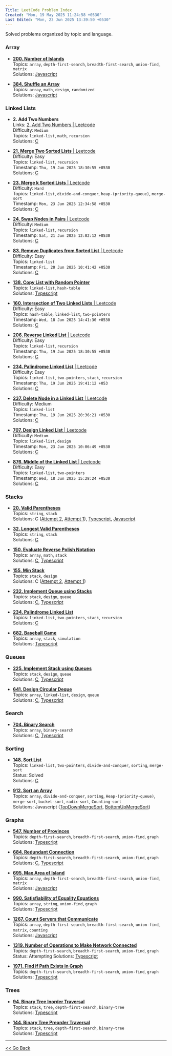 ```yaml
---
Title: LeetCode Problem Index
Created: "Mon, 19 May 2025 11:24:58 +0530"
Last Edited: "Mon, 23 Jun 2025 13:39:50 +0530"
---
```


Solved problems organized by topic and language.

### Array

- [**200. Number of Islands**](./array/200-number-of-islands/index.md)  
  Topics: `array`, `depth-first-search`, `breadth-first-search`, `union-find`, `matrix`  
  Solutions: [Javascript](./array/200-number-of-islands/js/solution.js)  

- [**384. Shuffle an Array**](./array/384-shuffle-an-array/index.md)  
  Topics: `array`, `math`, `design`, `randomized`  
  Solutions: [Javascript](./array/384-shuffle-an-array/js/solution.js)  

### Linked Lists

- **2. Add Two Numbers**  
  Links: [2. Add Two Numbers | Leetcode](https://leetcode.com/problems/add-two-numbers/)  
  Difficulty: `Medium`  
  Topics: `linked-list`, `math`, `recursion`  
  Solutions: [C](./linked-lists/2-add-two-numbers/c/solution.c)  

- [**21. Merge Two Sorted Lists** | Leetcode](https://leetcode.com/problems/merge-two-sorted-lists/)  
  Difficulty: Easy  
  Topics: `linked-list`, `recursion`  
  Timestamp: `Thu, 19 Jun 2025 18:30:55 +0530`  
  Solutions: [C](./linked-lists/21-merge-two-sorted-lists/c/solution.c)  

- [**23. Merge k Sorted Lists** | Leetcode](https://leetcode.com/problems/merge-k-sorted-lists/)  
  Difficulty: `Hard`  
  Topics: `linked-list`, `divide-and-conquer`, `heap-(priority-queue)`, `merge-sort`  
  Timestamp: `Mon, 23 Jun 2025 12:34:58 +0530`  
  Solutions: [C](./linked-lists/23-merge-k-sorted-lists/c/solution.c)  

- [**24. Swap Nodes in Pairs** | Leetcode](https://leetcode.com/problems/swap-nodes-in-pairs/)  
  Difficulty: `Medium`  
  Topics: `linked-list`, `recursion`  
  Timestamp: `Sat, 21 Jun 2025 12:02:12 +0530`  
  Solutions: [C](./linked-lists/24-swap-nodes-in-pairs/c/solution.c)  

- [**83. Remove Duplicates from Sorted List** | Leetcode](https://leetcode.com/problems/remove-duplicates-from-sorted-list/)  
  Difficulty: Easy  
  Topics: `linked-list`  
  Timestamp: `Fri, 20 Jun 2025 10:41:42 +0530`  
  Solutions: [C](./linked-lists/83-remove-duplicates-from-sorted-list/c/solution.c)  

- [**138. Copy List with Random Pointer**](./linked-lists/138-copy-list-with-random-pointer/index.md)  
  Topics: `linked-list`, `hash-table`  
  Solutions: [Typescript](./linked-lists/138-copy-list-with-random-pointer/ts/copy-random-list.ts)  

- [**160. Intersection of Two Linked Lists** | Leetcode](https://leetcode.com/problems/intersection-of-two-linked-lists/)  
  Difficulty: Easy  
  Topics: `hash-table`, `linked-list`, `two-pointers`  
  Timestamp: `Wed, 18 Jun 2025 14:41:30 +0530`  
  Solutions: [C](./linked-lists/160-intersection-of-two-linked-lists/c/solution.c)

- [**206. Reverse Linked List** | Leetcode](https://leetcode.com/problems/reverse-linked-list/)  
  Difficulty: Easy  
  Topics: `linked-list`, `recursion`  
  Timestamp: `Thu, 19 Jun 2025 18:30:55 +0530`  
  Solutions: [C](./linked-lists/206-reverse-linked-list/c/solution.c)

- [**234. Palindrome Linked List** | Leetcode](https://leetcode.com/problems/palindrome-linked-list/)  
  Difficulty: Easy  
  Topics: `linked-list`, `two-pointers`, `stack`, `recursion`  
  Timestamp: `Thu, 19 Jun 2025 19:41:12 +053`  
  Solutions: [C](./linked-lists/234-palindrome-linked-list/c/solution.c)

- [**237. Delete Node in a Linked List** | Leetcode](https://leetcode.com/problems/delete-node-in-a-linked-list/)  
  Difficulty: Medium  
  Topics: `linked-list`  
  Timestamp: `Thu, 19 Jun 2025 20:36:21 +0530`  
  Solutions: [C](./linked-lists/237-delete-node-in-a-linked-list/c/solution.c)

- [**707. Design Linked List** | Leetcode](https://leetcode.com/problems/design-linked-list/)  
  Difficulty: `Medium`  
  Topics: `linked-list`, `design`  
  Timestamp: `Mon, 23 Jun 2025 10:06:49 +0530`  
  Solutions: [C](./linked-lists/707-design-linked-list/c/solution.c)

- [**876. Middle of the Linked List** | Leetcode](https://leetcode.com/problems/middle-of-the-linked-list/)  
  Difficulty: Easy  
  Topics: `linked-list`, `two-pointers`  
  Timestamp: `Wed, 18 Jun 2025 15:28:24 +0530`  
  Solutions: [C](./linked-lists/876-middle-of-the-linked-list/c/solution.c)

### Stacks

- [**20. Valid Parentheses**](./stacks/20-valid-parentheses/index.md)  
  Topics: `string`, `stack`  
  Solutions: C ([Attempt 2](./stacks/20-valid-parentheses/c-02/parentheses_validator.c), [Attempt 1](./stacks/20-valid-parentheses/c-01/parentheses_validator.c)), [Typescript](./stacks/20-valid-parentheses/ts/parentheses_validator.ts), [Javascript](./stacks/20-valid-parentheses/js/parentheses-validator.js)  

- [**32. Longest Valid Parentheses**](./stacks/32-longest-valid-parentheses/index.md)  
  Topics: `string`, `stack`  
  Solutions: [C](./stacks/32-longest-valid-parentheses/c/parentheses.c)

- [**150. Evaluate Reverse Polish Notation**](./stacks/150-evaluate-reverse-polish-notation/index.md)  
  Topics: `array`, `math`, `stack`  
  Solutions: [C](./stacks/150-evaluate-reverse-polish-notation/c/solution.c), [Typescript](./stacks/150-evaluate-reverse-polish-notation/ts/solution.ts)

- [**155. Min Stack**](./stacks/155-min-stack/index.md)  
  Topics: `stack`, `design`  
  Solutions: C ([Attempt 2](./stacks/155-min-stack/c-02/min_stack.c), [Attempt 1](./stacks/155-min-stack/c-01/min_stack.c))

- [**232. Implement Queue using Stacks**](./stacks/232-implement-queue-using-stacks/index.md)  
  Topics: `stack`, `design`, `queue`  
  Solutions: [C](./stacks/232-implement-queue-using-stacks/c/queue_using_stacks.c), [Typescript](./stacks/232-implement-queue-using-stacks/ts/queue-using-stacks.ts)  

- [**234. Palindrome Linked List**](./stacks/234-palindrome-linked-list/index.md)  
  Topics: `linked-list`, `two-pointers`, `stack`, `recursion`  
  Solutions: [C](./stacks/234-palindrome-linked-list/c/palindrome_validator.c)  

- [**682. Baseball Game**](./stacks/682-baseball-game/index.md)  
  Topics: `array`, `stack`, `simulation`  
  Solutions: [Typescript](./stacks/682-baseball-game/ts/solution.ts)

### Queues

- [**225. Implement Stack using Queues**](./queues/225-implement-stack-using-queues/index.md)  
  Topics: `stack`, `design`, `queue`  
  Solutions: [C](./queues/225-implement-stack-using-queues/c/my_stack.c), [Typescript](./queues/225-implement-stack-using-queues/ts/my-stack.ts)  

- [**641. Design Circular Deque**](./queues/641-design-circular-deque/index.md)  
  Topics: `array`, `linked-list`, `design`, `queue`  
  Solutions: [C](./queues/641-design-circular-deque/c/fixed_capacity_deque.c), [Typescript](./queues/641-design-circular-deque/ts/linked-list-deque.ts)  

### Search

- [**704. Binary Search**](./searching/704-binary-search/index.md)  
  Topics: `array`, `binary-search`  
  Solutions: [C](./searching/704-binary-search/c/binary_seach.c), [Typescript](./searching/704-binary-search/ts/binary-search.ts)  

### Sorting

- [**148. Sort List**](./sorting/148-sort-list/index.md)  
  Topics: `linked-list`, `two-pointers`, `divide-and-conquer`, `sorting`, `merge-sort`  
  Status: Solved  
  Solutions: [C](./sorting/148-sort-list/c/sloution.c)

- [**912. Sort an Array**](./sorting/912-sort-an-array/index.md)  
  Topics: `array`, `divide-and-conquer`, `sorting`, `Heap-(priority-queue)`, `merge-sort`, `bucket-sort`, `radix-sort`, `Counting-sort`  
  Solutions: Javascript ([TopDownMergeSort](./sorting/912-sort-an-array/js/top-down-merge-sort.js), [BottomUpMergeSort](./sorting/912-sort-an-array/js/bottom-up-merge-sort.js))

### Graphs

- [**547. Number of Provinces**](./graphs/547-number-of-provinces/index.md)  
  Topics: `depth-first-search`, `breadth-first-search`, `union-find`, `graph`  
  Solutions: [Typescript](./graphs/547-number-of-provinces/ts/number-of-provinces.ts)  

- [**684. Redundant Connection**](./graphs/684-redundant-connection/index.md)  
  Topics: `depth-first-search`, `breadth-first-search`, `union-find`, `graph`  
  Solutions: [C](./graphs/684-redundant-connection/c/redundant_connection.c), [Typescript](./graphs/684-redundant-connection/ts/redundant-connection.ts)  

- [**695. Max Area of Island**](./graphs/695-max-area-of-island/index.md)  
  Topics: `array`, `depth-first-search`, `breadth-first-search`, `union-find`, `matrix`  
  Solutions: [Javascript](./graphs/695-max-area-of-island/js/solution.js)  

- [**990. Satisfiability of Equality Equations**](./graphs/990-satisfiability-of-equality-equations/index.md)  
  Topics: `array`, `string`, `union-find`, `graph`  
  Solutions: [Typescript](./graphs/990-satisfiability-of-equality-equations/ts/solution.ts)  

- [**1267. Count Servers that Communicate**](./graphs/1267-count-servers-that-communicate/index.md)  
  Topics: `array`, `depth-first-search`, `breadth-first-search`, `union-find`, `matrix`, `counting`  
  Solutions: [Javascript](./graphs/1267-count-servers-that-communicate/js/solution.js)  

- [**1319. Number of Operations to Make Network Connected**](./graphs/1319-number-of-operations-to-make-network-connected/index.md)  
  Topics: `depth-first-search`, `breadth-first-search`, `union-find`, `graph`  
  Status: Attempting
  Solutions: [Typescript](./graphs/1319-number-of-operations-to-make-network-connected/ts/solution.ts)  

- [**1971. Find if Path Exists in Graph**](./graphs/1971-find-if-path-exists-in-graph/index.md)  
  Topics: `depth-first-search`, `breadth-first-search`, `union-find`, `graph`  
  Solutions: [Typescript](./graphs/1971-find-if-path-exists-in-graph/ts/solution.ts)  

### Trees

- [**94. Binary Tree Inorder Traversal**](./trees/94-binary-tree-inorder-traversal/index.md)  
  Topics: `stack`, `tree`, `depth-first-search`, `binary-tree`  
  Solutions: [Typescript](./trees/94-binary-tree-inorder-traversal/ts/solution.ts)  

- [**144. Binary Tree Preorder Traversal**](./trees/144-binary-tree-preorder-traversal/index.md)  
  Topics: `stack`, `tree`, `depth-first-search`, `binary-tree`  
  Solutions: [Typescript](./trees/144-binary-tree-preorder-traversal/ts/solution.ts)  

---

[<< Go Back](../../index.md)
